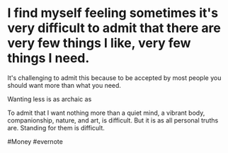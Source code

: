 # I find myself feeling sometimes it's very difficult to admit that there are very few things I like, very few things I need.

It's challenging to admit this because to be accepted by most people you should want more than what you need.

Wanting less is as archaic as

To admit that I want nothing more than a quiet mind, a vibrant body, companionship, nature, and art, is difficult. But it is as all personal truths are. Standing for them is difficult.

\#Money #evernote


